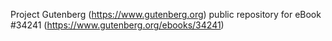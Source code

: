 Project Gutenberg (https://www.gutenberg.org) public repository for eBook #34241 (https://www.gutenberg.org/ebooks/34241)
